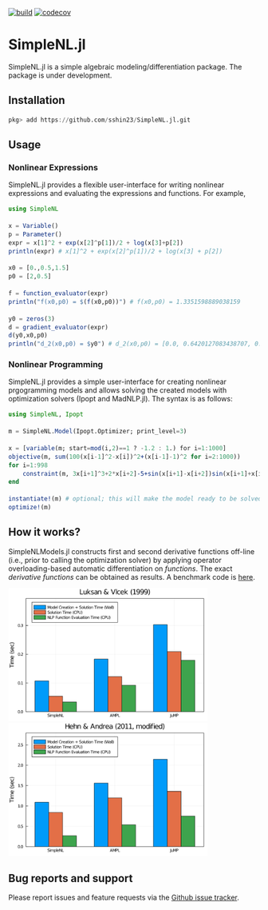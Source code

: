 [![build](https://github.com/sshin23/SimpleNL.jl/actions/workflows/test.yml/badge.svg)](https://github.com/sshin23/SimpleNL.jl/actions/workflows/test.yml)
[![codecov](https://codecov.io/gh/sshin23/SimpleNL.jl/branch/main/graph/badge.svg?token=U6NMMW0IT5)](https://codecov.io/gh/sshin23/SimpleNL.jl)
# SimpleNL.jl
 
SimpleNL.jl is a simple algebraic modeling/differentiation package. The package is under development.

## Installation
```julia
pkg> add https://github.com/sshin23/SimpleNL.jl.git
```

## Usage
### Nonlinear Expressions
SimpleNL.jl provides a flexible user-interface for writing nonlinear expressions and evaluating the expressions and functions. For example,
```julia
using SimpleNL

x = Variable()
p = Parameter()
expr = x[1]^2 + exp(x[2]^p[1])/2 + log(x[3]+p[2])
println(expr) # x[1]^2 + exp(x[2]^p[1])/2 + log(x[3] + p[2])

x0 = [0.,0.5,1.5]
p0 = [2,0.5]

f = function_evaluator(expr)
println("f(x0,p0) = $(f(x0,p0))") # f(x0,p0) = 1.3351598889038159

y0 = zeros(3)
d = gradient_evaluator(expr)
d(y0,x0,p0)
println("d_2(x0,p0) = $y0") # d_2(x0,p0) = [0.0, 0.6420127083438707, 0.5]
```

### Nonlinear Programming
SimpleNL.jl provides a simple user-interface for creating nonlinear prgogramming models and allows solving the created models with optimization solvers (Ipopt and MadNLP.jl). The syntax is as follows:
```julia
using SimpleNL, Ipopt

m = SimpleNL.Model(Ipopt.Optimizer; print_level=3) 

x = [variable(m; start=mod(i,2)==1 ? -1.2 : 1.) for i=1:1000]
objective(m, sum(100(x[i-1]^2-x[i])^2+(x[i-1]-1)^2 for i=2:1000))
for i=1:998
    constraint(m, 3x[i+1]^3+2*x[i+2]-5+sin(x[i+1]-x[i+2])sin(x[i+1]+x[i+2])+4x[i+1]-x[i]exp(x[i]-x[i+1])-3 == 0)
end

instantiate!(m) # optional; this will make the model ready to be solved
optimize!(m)
```

## How it works?
SimpleNLModels.jl constructs first and second derivative functions off-line (i.e., prior to calling the optimization solver) by applying operator overloading-based automatic differentiation on _functions_. The exact _derivative functions_ can be obtained as results. A benchmark code is [here](https://github.com/sshin23/SimpleNLModels.jl/blob/main/benchmark/benchmark.jl).

<img src="/benchmark/output/luksanvlcek.png" width="400"/><img src="/benchmark/output/hehnandrea.png" width="400"/>

## Bug reports and support
Please report issues and feature requests via the [Github issue tracker](https://github.com/sshin23/SimpleNLModels.jl/issues). 
